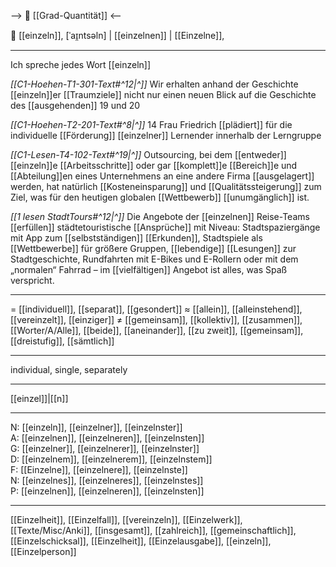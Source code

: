 --> 🧮 [[Grad-Quantität]] <--

🧐 [[einzeln]], [ˈaɪ̯ntsəln] | [[einzelnen]] | [[Einzelne]],

---
Ich spreche jedes Wort [[einzeln]]

*[[C1-Hoehen-T1-301-Text#^12|^]]* Wir erhalten anhand der Geschichte [[einzeln]]er [[Traumziele]] nicht nur einen neuen Blick auf die Geschichte des [[ausgehenden]] 19 und 20

*[[C1-Hoehen-T2-201-Text#^8|^]]* 14 Frau Friedrich [[plädiert]] für die individuelle [[Förderung]] [[einzelner]] Lernender innerhalb der Lerngruppe

*[[C1-Lesen-T4-102-Text#^19|^]]* Outsourcing, bei dem [[entweder]] [[einzeln]]e [[Arbeitsschritte]] oder gar [[komplett]]e [[Bereich]]e und [[Abteilung]]en eines Unternehmens an eine andere Firma [[ausgelagert]] werden, hat natürlich [[Kosteneinsparung]] und [[Qualitätssteigerung]] zum Ziel, was für den heutigen globalen [[Wettbewerb]] [[unumgänglich]] ist.

*[[1 lesen StadtTours#^12|^]]*  Die Angebote der [[einzelnen]] Reise-Teams [[erfüllen]] städtetouristische [[Ansprüche]] mit Niveau: Stadtspaziergänge mit App zum [[selbstständigen]] [[Erkunden]], Stadtspiele als [[Wettbewerbe]] für größere Gruppen, [[lebendige]] [[Lesungen]] zur Stadtgeschichte, Rundfahrten mit E-Bikes und E-Rollern oder mit dem „normalen“ Fahrrad – im [[vielfältigen]] Angebot ist alles, was Spaß verspricht.

---
= [[individuell]], [[separat]], [[gesondert]]
≈ [[allein]], [[alleinstehend]], [[vereinzelt]], [[einziger]]
≠ [[gemeinsam]], [[kollektiv]], [[zusammen]], [[Worter/A/Alle]], [[beide]],  [[aneinander]],  [[zu zweit]], [[gemeinsam]],  [[dreistufig]], [[sämtlich]]

---
individual, single, separately

---
[[einzel]]|[[n]]

---
N: [[einzeln]], [[einzelner]], [[einzelnster]]  
A: [[einzelnen]], [[einzelneren]], [[einzelnsten]]  
G: [[einzelner]], [[einzelnerer]], [[einzelnster]]  
D: [[einzelnem]], [[einzelnerem]], [[einzelnstem]]  
F: [[Einzelne]], [[einzelnere]], [[einzelnste]]  
N: [[einzelnes]], [[einzelneres]], [[einzelnstes]]  
P: [[einzelnen]], [[einzelneren]], [[einzelnsten]]  

---
[[Einzelheit]], [[Einzelfall]], [[vereinzeln]], [[Einzelwerk]], [[Texte/Misc/Anki]], [[insgesamt]], [[zahlreich]], [[gemeinschaftlich]], [[Einzelschicksal]], [[Einzelheit]], [[Einzelausgabe]], [[einzeln]], [[Einzelperson]]
